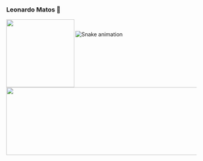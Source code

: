 ### Leonardo Matos 👋

<div>
  
  <img align="left" height="180em" src="https://github-readme-stats.vercel.app/api?username=Leo3xM&show_icons=true&theme=great-gatsby&include_all_commits=true&count_private=true"/>
  <img align="right" height="180em" width = 510 src="https://github-readme-stats.vercel.app/api/top-langs/?username=Leo3xM&layout=compact&langs_count=16&theme=great-gatsby"/>
</div>
<br>
  
![Snake animation](https://github.com/LuigiGF/LuigiGF/blob/output/github-contribution-grid-snake.svg)

